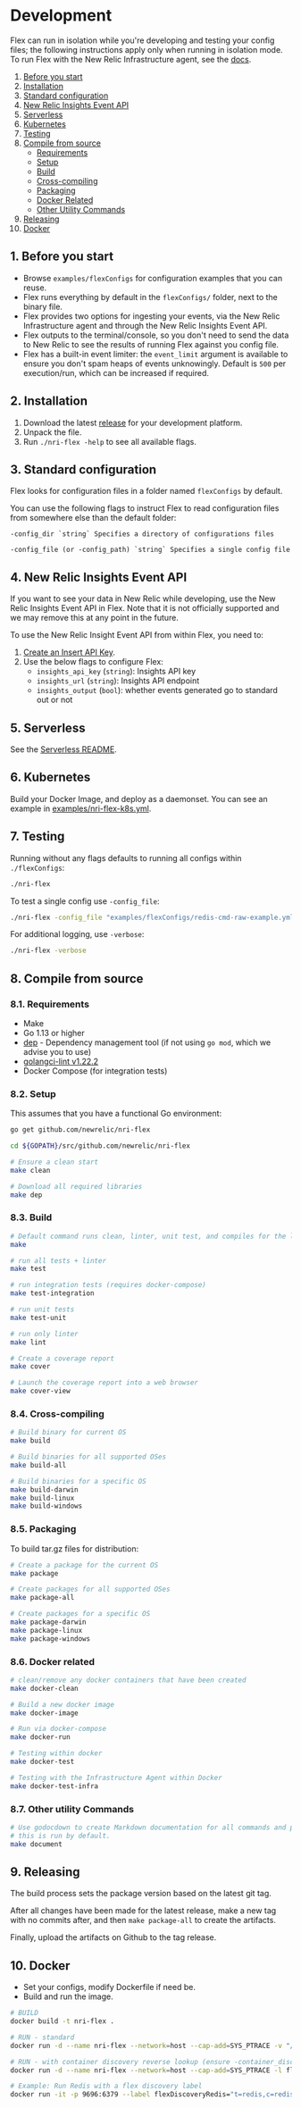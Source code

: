 # Development

Flex can run in isolation while you're developing and testing your config files; the following instructions apply only when running in isolation mode. To run Flex with the New Relic Infrastructure agent, see the [docs](./docs/README.md).

1. [Before you start](#Beforeyoustart)
2. [Installation](#Installation)
3. [Standard configuration](#Standardconfiguration)
4. [New Relic Insights Event API](#NewRelicInsightsEventAPI)
5. [Serverless](#Serverless)
6. [Kubernetes](#Kubernetes)
7. [Testing](#Testing)
8. [Compile from source](#Compilefromsource)
	* [Requirements](#Requirements)
	* [Setup](#Setup)
	* [Build](#Build)
	* [Cross-compiling](#Cross-compiling)
	* [Packaging](#Packaging)
	* [Docker Related](#DockerRelated)
	* [Other Utility Commands](#OtherUtilityCommands)
9. [Releasing](#Releasing)
10. [Docker](#Docker)

##  1. <a name='Beforeyoustart'></a>Before you start

- Browse `examples/flexConfigs` for configuration examples that you can reuse.
- Flex runs everything by default in the `flexConfigs/` folder, next to the binary file.
- Flex provides two options for ingesting your events, via the New Relic Infrastructure agent and through the New Relic Insights Event API.
- Flex outputs to the terminal/console, so you don't need to send the data to New Relic to see the results of running Flex against you config file.
- Flex has a built-in event limiter: the `event_limit` argument is available to ensure you don't spam heaps of events unknowingly. Default is `500` per execution/run, which can be increased if required.

##  2. <a name='Installation'></a>Installation

1. Download the latest [release](https://github.com/newrelic/nri-flex/releases) for your development platform.
2. Unpack the file.
3. Run `./nri-flex -help` to see all available flags.

##  3. <a name='Standardconfiguration'></a>Standard configuration

Flex looks for configuration files in a folder named `flexConfigs` by default.

You can use the following flags to instruct Flex to read configuration files from somewhere else than the default folder:

    -config_dir `string` Specifies a directory of configurations files

    -config_file (or -config_path) `string` Specifies a single config file

##  4. <a name='NewRelicInsightsEventAPI'></a>New Relic Insights Event API

If you want to see your data in New Relic while developing, use the New Relic Insights Event API in Flex. Note that it is not officially supported and we may remove this at any point in the future.

To use the New Relic Insight Event API from within Flex, you need to:

1. [Create an Insert API Key](https://insights.newrelic.com/accounts/YOUR_ACCOUNT_ID/manage/api_keys).
2. Use the below flags to configure Flex:
    - `insights_api_key` (`string`): Insights API key
    - `insights_url` (`string`): Insights API endpoint
    - `insights_output` (`bool`): whether events generated go to standard out or not

##  5. <a name='Serverless'></a>Serverless

See the [Serverless README](../examples/lambdaExample/README.md).

##  6. <a name='Kubernetes'></a>Kubernetes

Build your Docker Image, and deploy as a daemonset. You can see an example in [examples/nri-flex-k8s.yml](../examples/nri-flex-k8s.yml).

##  7. <a name='Testing'></a>Testing

Running without any flags defaults to running all configs within `./flexConfigs`:

```bash
./nri-flex
```
To test a single config use `-config_file`:

```bash
./nri-flex -config_file "examples/flexConfigs/redis-cmd-raw-example.yml"
```

For additional logging, use `-verbose`:

```bash
./nri-flex -verbose
```

##  8. <a name='Compilefromsource'></a>Compile from source

###  8.1. <a name='Requirements'></a>Requirements

- Make
- Go 1.13 or higher
- [dep](https://github.com/golang/dep) - Dependency management tool (if not using `go mod`, which we advise you to use)
- [golangci-lint v1.22.2](https://github.com/golangci/golangci-lint)
- Docker Compose (for integration tests)

###  8.2. <a name='Setup'></a>Setup

This assumes that you have a functional Go environment:

```bash
go get github.com/newrelic/nri-flex

cd ${GOPATH}/src/github.com/newrelic/nri-flex

# Ensure a clean start
make clean

# Download all required libraries
make dep
```

###  8.3. <a name='Build'></a>Build

```bash
# Default command runs clean, linter, unit test, and compiles for the local OS
make

# run all tests + linter
make test

# run integration tests (requires docker-compose)
make test-integration

# run unit tests
make test-unit

# run only linter
make lint

# Create a coverage report
make cover

# Launch the coverage report into a web browser
make cover-view
```

###  8.4. <a name='Cross-compiling'></a>Cross-compiling

```bash
# Build binary for current OS
make build

# Build binaries for all supported OSes
make build-all

# Build binaries for a specific OS
make build-darwin
make build-linux
make build-windows
```

###  8.5. <a name='Packaging'></a>Packaging

To build tar.gz files for distribution:

```bash
# Create a package for the current OS
make package

# Create packages for all supported OSes
make package-all

# Create packages for a specific OS
make package-darwin
make package-linux
make package-windows
```

###  8.6. <a name='DockerRelated'></a>Docker related

```bash
# clean/remove any docker containers that have been created
make docker-clean

# Build a new docker image
make docker-image

# Run via docker-compose
make docker-run

# Testing within docker
make docker-test

# Testing with the Infrastructure Agent within Docker
make docker-test-infra
```

###  8.7. <a name='OtherUtilityCommands'></a>Other utility Commands

```bash
# Use godocdown to create Markdown documentation for all commands and packages
# this is run by default.
make document
```

##  9. <a name='Releasing'></a>Releasing

The build process sets the package version based on the latest git tag. 

After all changes have been made for the latest release, make a new tag with no commits after, and then `make package-all` to create the artifacts. 

Finally, upload the artifacts on Github to the tag release.

##  10. <a name='Docker'></a>Docker

- Set your configs, modify Dockerfile if need be.
- Build and run the image.

```bash
# BUILD
docker build -t nri-flex .

# RUN - standard
docker run -d --name nri-flex --network=host --cap-add=SYS_PTRACE -v "/:/host:ro" -v "/var/run/docker.sock:/var/run/docker.sock" -e NRIA_LICENSE_KEY="yourInfraLicenseKey" nri-flex:latest

# RUN - with container discovery reverse lookup (ensure -container_discovery is set to true nri-flex-config.yml)
docker run -d --name nri-flex --network=host --cap-add=SYS_PTRACE -l flexDiscoveryRedis="t=redis,c=redis,tt=img,tm=contains,r=true"  -v "/:/host:ro" -v "/var/run/docker.sock:/var/run/docker.sock" -e NRIA_LICENSE_KEY="yourInfraLicenseKey" nri-flex:latest

# Example: Run Redis with a flex discovery label
docker run -it -p 9696:6379 --label flexDiscoveryRedis="t=redis,c=redis,tt=img,tm=contains" --name redis-svr -d redis
```
